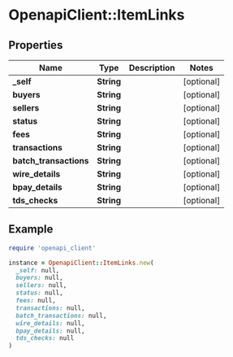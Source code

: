 # OpenapiClient::ItemLinks

## Properties

| Name | Type | Description | Notes |
| ---- | ---- | ----------- | ----- |
| **_self** | **String** |  | [optional] |
| **buyers** | **String** |  | [optional] |
| **sellers** | **String** |  | [optional] |
| **status** | **String** |  | [optional] |
| **fees** | **String** |  | [optional] |
| **transactions** | **String** |  | [optional] |
| **batch_transactions** | **String** |  | [optional] |
| **wire_details** | **String** |  | [optional] |
| **bpay_details** | **String** |  | [optional] |
| **tds_checks** | **String** |  | [optional] |

## Example

```ruby
require 'openapi_client'

instance = OpenapiClient::ItemLinks.new(
  _self: null,
  buyers: null,
  sellers: null,
  status: null,
  fees: null,
  transactions: null,
  batch_transactions: null,
  wire_details: null,
  bpay_details: null,
  tds_checks: null
)
```

